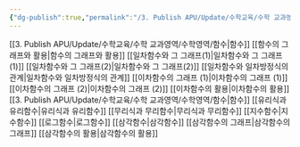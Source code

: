 ```yaml
---
{"dg-publish":true,"permalink":"/3. Publish APU/Update/수학교육/수학 교과영역/수학영역/함수/","noteIcon":"","created":"","updated":""}
---
```


[[3. Publish APU/Update/수학교육/수학 교과영역/수학영역/함수\|함수]] 
[[함수의 그래프와 활용\|함수의 그래프와 활용]] 
[[일차함수와 그 그래프(1)\|일차함수와 그 그래프(1)]] 
[[일차함수와 그 그래프(2)\|일차함수와 그 그래프(2)]] 
[[일차함수와 일차방정식의 관계\|일차함수와 일차방정식의 관계]] 
[[이차함수의 그래프 (1)\|이차함수의 그래프 (1)]] 
[[이차함수의 그래프 (2)\|이차함수의 그래프 (2)]] 
[[이차함수의 활용\|이차함수의 활용]] [[3. Publish APU/Update/수학교육/수학 교과영역/수학영역/함수\|함수]] 
[[유리식과 유리함수\|유리식과 유리함수]] 
[[무리식과 무리함수\|무리식과 무리함수]] 
[[지수함수\|지수함수]] 
[[로그함수\|로그함수]] 
[[삼각함수\|삼각함수]]
[[삼각함수의 그래프\|삼각함수의 그래프]]
[[삼각함수의 활용\|삼각함수의 활용]]